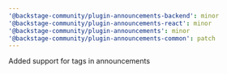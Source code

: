 ```yaml
---
'@backstage-community/plugin-announcements-backend': minor
'@backstage-community/plugin-announcements-react': minor
'@backstage-community/plugin-announcements': minor
'@backstage-community/plugin-announcements-common': patch
---
```


Added support for tags in announcements

